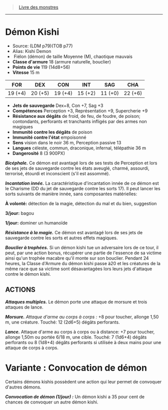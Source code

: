 ﻿> [Livre des monstres](tome_of_beasts.md)

---

# Démon Kishi

- Source: (LDM p79)(TOB p77)
- Alias: Kishi Demon
-  Fiélon (démon) de taille Moyenne (M), chaotique mauvais
- **Classe d'armure** 18 (armure naturelle, bouclier)
- **Points de vie** 119 (14d8+56)
- **Vitesse** 15 m

|FOR|DEX|CON|INT|SAG|CHA|
|---|---|---|---|---|---|
|19 (+4)|20 (+5)|19 (+4)|15 (+2)|11 (+0)|22 (+6)|

- **Jets de sauvegarde** Dex+8, Con +7, Sag +3
- **Compétences** Perception +3, Représentation +9, Supercherie +9
- **Résistance aux dégâts** de froid, de feu, de foudre, de poison; contondants, perforants et tranchants infligés par des armes non magiques
- **Immunité contre les dégâts** de poison
- **Immunité contre l'état** empoisonné
- **Sens** vision dans le noir 36 m, Perception passive 13
- **Langues** céleste, commun, draconique, infernal, télépathie 36 m
- **Dangerosité** 8 (3 900PX)

**_Bicéphale._** Ce démon est avantagé lors de ses tests de Perception et lors de ses jets de sauvegarde contre les états aveuglé, charmé, assourdi, terrorisé, étourdi et inconscient (s'il est assommé).

**_Incantation innée._** La caractéristique d'incantation innée de ce démon est le Charisme (DD du jet de sauvegarde contre les sorts 17). Il peut lancer les sorts suivants de manière innée, sans composantes matérielles:

**À volonté:** détection de la magie, détection du mal et du bien, suggestion

**3/jour:** bagou

**1/jour:** dominer un humanoïde

**_Résistance à la magie._** Ce démon est avantagé lors de ses jets de sauvegarde contre les sorts et autres effets magiques.

**_Bouclier à trophées._** Si un démon kishi tue un adversaire lors de ce tour, il peut, par une action bonus, récupérer une partie de l'essence de sa victime ainsi qu'un trophée macabre qu'il monte sur son bouclier. Pendant 24 heures, la Classe d'Armure du démon kishi passe à20 et les créatures de la même race que sa victime sont désavantagées lors leurs jets d'attaque contre le démon kishi.

## ACTIONS

**_Attaques multiples._** Le démon porte une attaque de morsure et trois attaques de lance.

**_Morsure._** _Attaque d'arme au corps à corps :_ +8 pour toucher, allonge 1,50 m, une créature. Touché: 12 (2d6+5) dégâts perforants.

**_Lance._** Attaque d'arme au corps à corps ou à distance: +7 pour toucher, allonge 1,50m ou portée 6/18 m, une cible. Touché:
7 (1d6+4) dégâts perforants ou 8 (1d8+4) dégâts perforants si utilisée à deux mains pour une attaque de corps à corps.

# Variante : Convocation de démon

Certains démons kishis possèdent une action qui leur permet de convoquer d'autres démons.

**_Convocation de démon (1/jour) :_** Un démon kishi a 35 pour cent de chances de convoquer un autre démon kishi.


